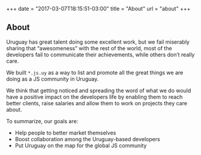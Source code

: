 +++
date = "2017-03-07T18:15:51-03:00"
title = "About"
url = "about"
+++

## About

Uruguay has great talent doing some excellent work, but we fail miserably sharing that “awesomeness” with the rest of the world, most of the developers fail to communicate their achievements, while others don’t really care.

We built `*.js.uy` as a way to list and promote all the great things we are doing as a JS community in Uruguay.

We think that getting noticed and spreading the word of what we do would have a positive impact on the developers life by enabling them to reach better clients, raise salaries and allow them to work on projects they care about.

To summarize, our goals are:

* Help people to better market themselves
* Boost collaboration among the Uruguay-based developers
* Put Uruguay on the map for the global JS community
